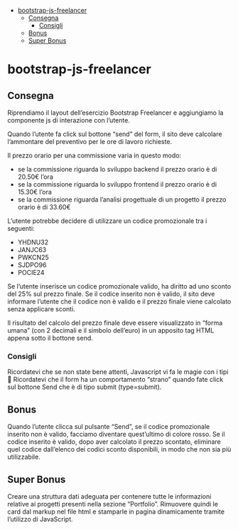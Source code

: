 - [bootstrap-js-freelancer](#bootstrap-js-freelancer)
  - [Consegna](#consegna)
    - [Consigli](#consigli)
  - [Bonus](#bonus)
  - [Super Bonus](#super-bonus)

# bootstrap-js-freelancer

## Consegna

Riprendiamo il layout dell’esercizio Bootstrap Freelancer e aggiungiamo la componente js di interazione con l’utente.

Quando l’utente fa click sul bottone “send” del form, il sito deve calcolare l’ammontare del preventivo per le ore di lavoro richieste.

Il prezzo orario per una commissione varia in questo modo:

- se la commissione riguarda lo sviluppo backend il prezzo orario è di 20.50€ l’ora
- se la commissione riguarda lo sviluppo frontend il prezzo orario è di 15.30€ l’ora
- se la commissione riguarda l’analisi progettuale di un progetto il prezzo orario è di 33.60€

L’utente potrebbe decidere di utilizzare un codice promozionale tra i seguenti:

- YHDNU32
- JANJC63
- PWKCN25
- SJDPO96
- POCIE24

Se l’utente inserisce un codice promozionale valido, ha diritto ad uno sconto del 25% sul prezzo finale. Se il codice inserito non è valido, il sito deve informare l’utente che il codice non è valido e il prezzo finale viene calcolato senza applicare sconti.

Il risultato del calcolo del prezzo finale deve essere visualizzato in “forma umana” (con 2 decimali e il simbolo dell’euro) in un apposito tag HTML appena sotto il bottone send.

### Consigli

Ricordatevi che se non state bene attenti, Javascript vi fa le magie con i tipi :slightly_smiling_face:
Ricordatevi che il form ha un comportamento “strano” quando fate click sul bottone Send che è di tipo submit (type=submit).

## Bonus

Quando l’utente clicca sul pulsante “Send”, se il codice promozionale inserito non è valido, facciamo diventare quest’ultimo di colore rosso.
Se il codice inserito è valido, dopo aver calcolato il prezzo scontato, eliminare quel codice dall’elenco dei codici sconto disponibili, in modo che non sia più utilizzabile.

## Super Bonus

Creare una struttura dati adeguata per contenere tutte le informazioni relative ai progetti presenti nella sezione “Portfolio”. Rimuovere quindi le card dal markup nel file html e stamparle in pagina dinamicamente tramite l’utilizzo di JavaScript.
